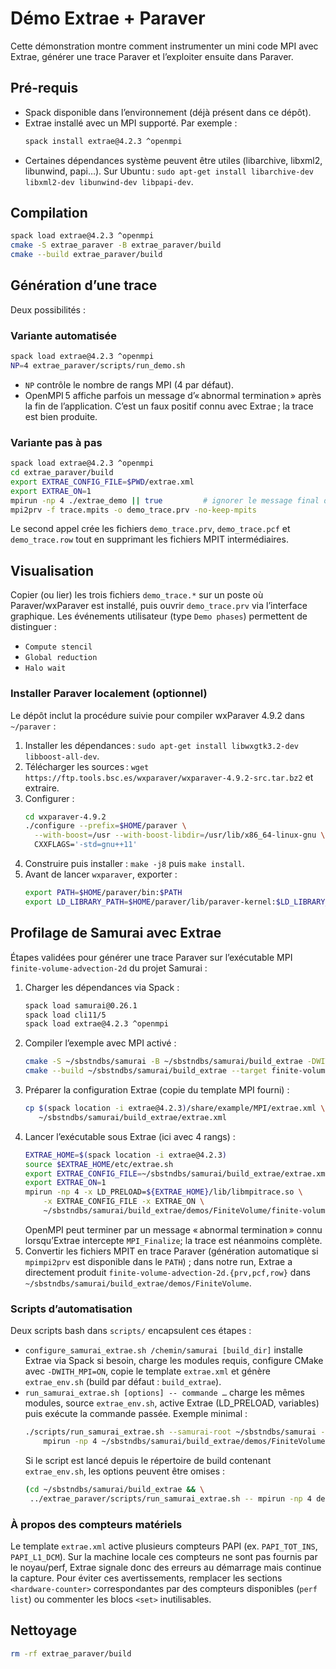 # Démo Extrae + Paraver

Cette démonstration montre comment instrumenter un mini code MPI avec Extrae, générer une trace Paraver et l’exploiter ensuite dans Paraver.

## Pré-requis
- Spack disponible dans l’environnement (déjà présent dans ce dépôt).
- Extrae installé avec un MPI supporté. Par exemple :
  ```bash
  spack install extrae@4.2.3 ^openmpi
  ```
- Certaines dépendances système peuvent être utiles (libarchive, libxml2, libunwind, papi…). Sur Ubuntu : `sudo apt-get install libarchive-dev libxml2-dev libunwind-dev libpapi-dev`.

## Compilation
```bash
spack load extrae@4.2.3 ^openmpi
cmake -S extrae_paraver -B extrae_paraver/build
cmake --build extrae_paraver/build
```

## Génération d’une trace
Deux possibilités :

### Variante automatisée
```bash
spack load extrae@4.2.3 ^openmpi
NP=4 extrae_paraver/scripts/run_demo.sh
```
- `NP` contrôle le nombre de rangs MPI (4 par défaut).
- OpenMPI 5 affiche parfois un message d’« abnormal termination » après la fin de l’application. C’est un faux positif connu avec Extrae ; la trace est bien produite.

### Variante pas à pas
```bash
spack load extrae@4.2.3 ^openmpi
cd extrae_paraver/build
export EXTRAE_CONFIG_FILE=$PWD/extrae.xml
export EXTRAE_ON=1
mpirun -np 4 ./extrae_demo || true         # ignorer le message final d’OpenMPI
mpi2prv -f trace.mpits -o demo_trace.prv -no-keep-mpits
```
Le second appel crée les fichiers `demo_trace.prv`, `demo_trace.pcf` et `demo_trace.row` tout en supprimant les fichiers MPIT intermédiaires.

## Visualisation
Copier (ou lier) les trois fichiers `demo_trace.*` sur un poste où Paraver/wxParaver est installé, puis ouvrir `demo_trace.prv` via l’interface graphique. Les événements utilisateur (type `Demo phases`) permettent de distinguer :
- `Compute stencil`
- `Global reduction`
- `Halo wait`

### Installer Paraver localement (optionnel)
Le dépôt inclut la procédure suivie pour compiler wxParaver 4.9.2 dans `~/paraver` :

1. Installer les dépendances : `sudo apt-get install libwxgtk3.2-dev libboost-all-dev`.
2. Télécharger les sources : `wget https://ftp.tools.bsc.es/wxparaver/wxparaver-4.9.2-src.tar.bz2` et extraire.
3. Configurer :
   ```bash
   cd wxparaver-4.9.2
   ./configure --prefix=$HOME/paraver \
     --with-boost=/usr --with-boost-libdir=/usr/lib/x86_64-linux-gnu \
     CXXFLAGS='-std=gnu++11'
   ```
4. Construire puis installer : `make -j8` puis `make install`.
5. Avant de lancer `wxparaver`, exporter :
   ```bash
   export PATH=$HOME/paraver/bin:$PATH
   export LD_LIBRARY_PATH=$HOME/paraver/lib/paraver-kernel:$LD_LIBRARY_PATH
   ```

## Profilage de Samurai avec Extrae

Étapes validées pour générer une trace Paraver sur l’exécutable MPI `finite-volume-advection-2d` du projet Samurai :

1. Charger les dépendances via Spack :
   ```bash
   spack load samurai@0.26.1
   spack load cli11/5
   spack load extrae@4.2.3 ^openmpi
   ```
2. Compiler l’exemple avec MPI activé :
   ```bash
   cmake -S ~/sbstndbs/samurai -B ~/sbstndbs/samurai/build_extrae -DWITH_MPI=ON
   cmake --build ~/sbstndbs/samurai/build_extrae --target finite-volume-advection-2d
   ```
3. Préparer la configuration Extrae (copie du template MPI fourni) :
   ```bash
   cp $(spack location -i extrae@4.2.3)/share/example/MPI/extrae.xml \
      ~/sbstndbs/samurai/build_extrae/extrae.xml
   ```
4. Lancer l’exécutable sous Extrae (ici avec 4 rangs) :
   ```bash
   EXTRAE_HOME=$(spack location -i extrae@4.2.3)
   source $EXTRAE_HOME/etc/extrae.sh
   export EXTRAE_CONFIG_FILE=~/sbstndbs/samurai/build_extrae/extrae.xml
   export EXTRAE_ON=1
   mpirun -np 4 -x LD_PRELOAD=${EXTRAE_HOME}/lib/libmpitrace.so \
       -x EXTRAE_CONFIG_FILE -x EXTRAE_ON \
       ~/sbstndbs/samurai/build_extrae/demos/FiniteVolume/finite-volume-advection-2d --timers
   ```
   OpenMPI peut terminer par un message « abnormal termination » connu lorsqu’Extrae intercepte `MPI_Finalize`; la trace est néanmoins complète.
5. Convertir les fichiers MPIT en trace Paraver (génération automatique si `mpimpi2prv` est disponible dans le `PATH`) ; dans notre run, Extrae a directement produit `finite-volume-advection-2d.{prv,pcf,row}` dans `~/sbstndbs/samurai/build_extrae/demos/FiniteVolume`.

### Scripts d’automatisation

Deux scripts bash dans `scripts/` encapsulent ces étapes :

- `configure_samurai_extrae.sh /chemin/samurai [build_dir]` installe Extrae via Spack si besoin, charge les modules requis, configure CMake avec `-DWITH_MPI=ON`, copie le template `extrae.xml` et génère `extrae_env.sh` (build par défaut : `build_extrae`).
- `run_samurai_extrae.sh [options] -- commande …` charge les mêmes modules, source `extrae_env.sh`, active Extrae (LD_PRELOAD, variables) puis exécute la commande passée. Exemple minimal :
  ```bash
  ./scripts/run_samurai_extrae.sh --samurai-root ~/sbstndbs/samurai -- \
      mpirun -np 4 ~/sbstndbs/samurai/build_extrae/demos/FiniteVolume/finite-volume-advection-2d --timers
  ```
  Si le script est lancé depuis le répertoire de build contenant `extrae_env.sh`, les options peuvent être omises :
  ```bash
  (cd ~/sbstndbs/samurai/build_extrae && \
   ../extrae_paraver/scripts/run_samurai_extrae.sh -- mpirun -np 4 demos/FiniteVolume/finite-volume-advection-2d --timers)
  ```

### À propos des compteurs matériels

Le template `extrae.xml` active plusieurs compteurs PAPI (ex. `PAPI_TOT_INS`, `PAPI_L1_DCM`). Sur la machine locale ces compteurs ne sont pas fournis par le noyau/perf, Extrae signale donc des erreurs au démarrage mais continue la capture. Pour éviter ces avertissements, remplacer les sections `<hardware-counter>` correspondantes par des compteurs disponibles (`perf list`) ou commenter les blocs `<set>` inutilisables.

## Nettoyage
```bash
rm -rf extrae_paraver/build
```
